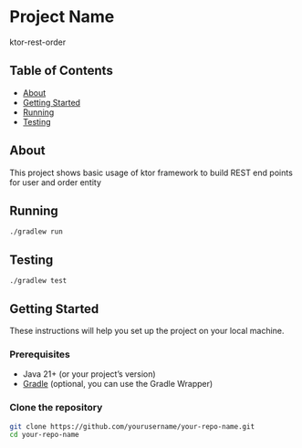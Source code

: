 # Project Name

ktor-rest-order

## Table of Contents

- [About](#about)
- [Getting Started](#getting-started)
- [Running](#running)
- [Testing](#testing)

## About

This project shows basic usage of ktor framework to build REST end points for user and order entity

## Running
``` ./gradlew run ```

## Testing
``` ./gradlew test ```

## Getting Started

These instructions will help you set up the project on your local machine.

### Prerequisites

- Java 21+ (or your project’s version)
- [Gradle](https://gradle.org/) (optional, you can use the Gradle Wrapper)

### Clone the repository

```bash
git clone https://github.com/yourusername/your-repo-name.git
cd your-repo-name
